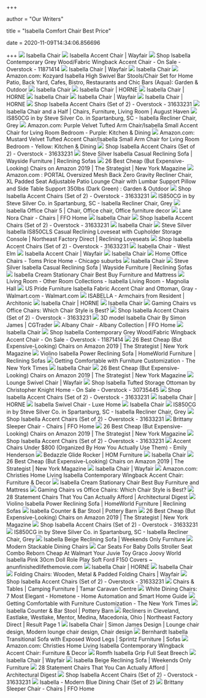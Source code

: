 +++
        
author = "Our Writers"
        
title = "Isabella Comfort Chair Best Price"
        
date = 2020-11-09T14:34:06.856696
        
+++
[ ![](https://assets.weimgs.com/weimgs/ab/images/wcm/products/202039/0003/isabella-chair-c.jpg)](https://assets.weimgs.com/weimgs/ab/images/wcm/products/202039/0003/isabella-chair-c.jpg) Isabella Chair
[ ![](https://secure.img1-fg.wfcdn.com/im/85652245/resize-h600-w600%5Ecompr-r85/9451/94512775/Isabella+Right+Swivel+Lounge+Chair.jpg)](https://secure.img1-fg.wfcdn.com/im/85652245/resize-h600-w600%5Ecompr-r85/9451/94512775/Isabella+Right+Swivel+Lounge+Chair.jpg) Isabella Accent Chair | Wayfair
[ ![](https://ak1.ostkcdn.com/images/products/11871414/Isabella-Contemporary-Grey-Wood-Fabric-Wingback-Accent-Chair-b0348d16-55cc-47d2-a261-682f58a7381a_600.jpg?impolicy=medium)](https://ak1.ostkcdn.com/images/products/11871414/Isabella-Contemporary-Grey-Wood-Fabric-Wingback-Accent-Chair-b0348d16-55cc-47d2-a261-682f58a7381a_600.jpg?impolicy=medium) Shop Isabella Contemporary Grey Wood/Fabric Wingback Accent Chair - On Sale  - Overstock - 11871414
[ ![](https://secure.img1-fg.wfcdn.com/im/03144046/resize-h310-w310%5Ecompr-r85/1243/124374992/isabella-armchair.jpg)](https://secure.img1-fg.wfcdn.com/im/03144046/resize-h310-w310%5Ecompr-r85/1243/124374992/isabella-armchair.jpg) Isabella Chair | Wayfair
[ ![](https://assets.weimgs.com/weimgs/ab/images/wcm/products/202029/0017/isabella-chair-c.jpg)](https://assets.weimgs.com/weimgs/ab/images/wcm/products/202029/0017/isabella-chair-c.jpg) Isabella Chair
[ ![](https://images-na.ssl-images-amazon.com/images/I/81pTuZwdLTL._AC_SX679_.jpg)](https://images-na.ssl-images-amazon.com/images/I/81pTuZwdLTL._AC_SX679_.jpg) Amazon.com: Kozyard Isabella High Swivel Bar Stools/Chair Set for Home  Patio, Back Yard, Cafes, Bistro, Restaurants and Chic Bars (Aqua): Garden &  Outdoor
[ ![](https://assets.weimgs.com/weimgs/ab/images/wcm/products/202028/0015/img46c.jpg)](https://assets.weimgs.com/weimgs/ab/images/wcm/products/202028/0015/img46c.jpg) Isabella Chair
[ ![](https://cdn.shopify.com/s/files/1/1087/6904/products/Isabella_chair-2_640x_2x.progressive_ffe5d869-0b57-4073-838e-249601d830e8_800x.jpg?v=1587594042)](https://cdn.shopify.com/s/files/1/1087/6904/products/Isabella_chair-2_640x_2x.progressive_ffe5d869-0b57-4073-838e-249601d830e8_800x.jpg?v=1587594042) Isabella Chair | HORNE
[ ![](https://cdn.shopify.com/s/files/1/1087/6904/products/ScreenShot2020-03-13at12.28.44PM_800x.png?v=1584117034)](https://cdn.shopify.com/s/files/1/1087/6904/products/ScreenShot2020-03-13at12.28.44PM_800x.png?v=1584117034) Isabella Chair | HORNE
[ ![](https://assets.weimgs.com/weimgs/ab/images/wcm/products/202031/0040/isabella-chair-2-c.jpg)](https://assets.weimgs.com/weimgs/ab/images/wcm/products/202031/0040/isabella-chair-2-c.jpg) Isabella Chair
[ ![](https://secure.img1-fg.wfcdn.com/im/50689363/resize-h310-w310%5Ecompr-r85/6134/61347827/isabella-patio-chair-with-cushions.jpg)](https://secure.img1-fg.wfcdn.com/im/50689363/resize-h310-w310%5Ecompr-r85/6134/61347827/isabella-patio-chair-with-cushions.jpg) Isabella Chair | Wayfair
[ ![](https://cdn.shopify.com/s/files/1/1087/6904/products/01_640x_2x.progressive_91b69f2a-0bfc-4b0f-9912-73cbb7920280_800x.jpg?v=1587594042)](https://cdn.shopify.com/s/files/1/1087/6904/products/01_640x_2x.progressive_91b69f2a-0bfc-4b0f-9912-73cbb7920280_800x.jpg?v=1587594042) Isabella Chair | HORNE
[ ![](https://ak1.ostkcdn.com/images/products/is/images/direct/cfd2d2f137bcd35e4ad8a9a264d5f210b6267081/Isabella-Accent-Chair%2C-Set-of-2.jpg)](https://ak1.ostkcdn.com/images/products/is/images/direct/cfd2d2f137bcd35e4ad8a9a264d5f210b6267081/Isabella-Accent-Chair%2C-Set-of-2.jpg) Shop Isabella Accent Chairs (Set of 2) - Overstock - 31633231
[ ![](https://wgrfurniture.sirv.com/AH/2018/11/5700260_1.jpg?scale.option=fill&scale.width=800&quality=60)](https://wgrfurniture.sirv.com/AH/2018/11/5700260_1.jpg?scale.option=fill&scale.width=800&quality=60) Isabella Chair and a Half | Chairs, Furniture, Living Room | August Haven
[ ![](https://images.webfronts.com/cache/frfrukocblkf.jpg?imgeng=/w_300/h_300/m_letterbox_ffffff_100)](https://images.webfronts.com/cache/frfrukocblkf.jpg?imgeng=/w_300/h_300/m_letterbox_ffffff_100) IS850CG in by Steve Silver Co. in Spartanburg, SC - Isabella Recliner Chair,  Grey
[ ![](https://images-na.ssl-images-amazon.com/images/I/71b2kTAksEL._AC_SL1500_.jpg)](https://images-na.ssl-images-amazon.com/images/I/71b2kTAksEL._AC_SL1500_.jpg) Amazon.com: Purple Velvet Tufted Arm Chair/Isabella Small Accent Chair for  Lving Room Bedroom - Purple: Kitchen & Dining
[ ![](https://m.media-amazon.com/images/I/61kDYutxpjL._AC_SS350_.jpg)](https://m.media-amazon.com/images/I/61kDYutxpjL._AC_SS350_.jpg) Amazon.com: Mustard Velvet Tufted Accent Chair/Isabella Small Arm Chair for  Lving Room Bedroom - Yellow: Kitchen & Dining
[ ![](https://ak1.ostkcdn.com/images/products/is/images/direct/f3bfe0ce2afc2b9d32995b0d0d39c2977383354a/Isabella-Accent-Chair%2C-Set-of-2.jpg)](https://ak1.ostkcdn.com/images/products/is/images/direct/f3bfe0ce2afc2b9d32995b0d0d39c2977383354a/Isabella-Accent-Chair%2C-Set-of-2.jpg) Shop Isabella Accent Chairs (Set of 2) - Overstock - 31633231
[ ![](https://imageresizer.furnituredealer.net/img/remote/images.furnituredealer.net/img/products%2Fsteve_silver%2Fcolor%2Fisabella-1172854226_is850sg-b3.jpg?width=1024&height=768&scale=both&trim.threshold=50&trim.percentpadding=10)](https://imageresizer.furnituredealer.net/img/remote/images.furnituredealer.net/img/products%2Fsteve_silver%2Fcolor%2Fisabella-1172854226_is850sg-b3.jpg?width=1024&height=768&scale=both&trim.threshold=50&trim.percentpadding=10) Steve Silver Isabella Casual Reclining Sofa | Wayside Furniture | Reclining  Sofas
[ ![](https://pyxis.nymag.com/v1/imgs/7a9/043/64c1083a4ba3ace8fa812c8b2c71809d25-17-cheap-chairs-lede.rhorizontal.w600.jpg)](https://pyxis.nymag.com/v1/imgs/7a9/043/64c1083a4ba3ace8fa812c8b2c71809d25-17-cheap-chairs-lede.rhorizontal.w600.jpg) 26 Best Cheap (But Expensive-Looking) Chairs on Amazon 2019 | The  Strategist | New York Magazine
[ ![](https://images-na.ssl-images-amazon.com/images/I/71BIBy0toKL._AC_SX679_.jpg)](https://images-na.ssl-images-amazon.com/images/I/71BIBy0toKL._AC_SX679_.jpg) Amazon.com : PORTAL Oversized Mesh Back Zero Gravity Recliner Chair, XL  Padded Seat Adjustable Patio Lounge Chair with Lumbar Support Pillow and  Side Table Support 350lbs (Dark Green) : Garden & Outdoor
[ ![](https://ak1.ostkcdn.com/images/products/is/images/direct/2e7bc07824a0d2b892a215520bdfe194073d878e/Isabella-Accent-Chair%2C-Set-of-2.jpg)](https://ak1.ostkcdn.com/images/products/is/images/direct/2e7bc07824a0d2b892a215520bdfe194073d878e/Isabella-Accent-Chair%2C-Set-of-2.jpg) Shop Isabella Accent Chairs (Set of 2) - Overstock - 31633231
[ ![](https://images.webfronts.com/cache/frvfrcybjgth.jpg?imgeng=/w_300/h_300/m_letterbox_ffffff_100)](https://images.webfronts.com/cache/frvfrcybjgth.jpg?imgeng=/w_300/h_300/m_letterbox_ffffff_100) IS850CG in by Steve Silver Co. in Spartanburg, SC - Isabella Recliner Chair,  Grey
[ ![](https://i.pinimg.com/originals/73/7f/c1/737fc167ea0acff942ae03e5e590dc88.jpg)](https://i.pinimg.com/originals/73/7f/c1/737fc167ea0acff942ae03e5e590dc88.jpg) Isabella Office Chair 5 | Chair, Office chair, Office furniture decor
[ ![](http://cdn.shopify.com/s/files/1/0310/0989/8555/products/Nora_Chair_1.jpg?v=1591686172)](http://cdn.shopify.com/s/files/1/0310/0989/8555/products/Nora_Chair_1.jpg?v=1591686172) Lane Nora Chair - Chairs | FFO Home
[ ![](https://assets.weimgs.com/weimgs/ab/images/wcm/products/202031/0037/isabella-chair-2-c.jpg)](https://assets.weimgs.com/weimgs/ab/images/wcm/products/202031/0037/isabella-chair-2-c.jpg) Isabella Chair
[ ![](https://ak1.ostkcdn.com/images/products/is/images/direct/56d06a1695f1922f52d07128f2c05047807f0078/Isabella-Accent-Chair%2C-Set-of-2.jpg)](https://ak1.ostkcdn.com/images/products/is/images/direct/56d06a1695f1922f52d07128f2c05047807f0078/Isabella-Accent-Chair%2C-Set-of-2.jpg) Shop Isabella Accent Chairs (Set of 2) - Overstock - 31633231
[ ![](https://assets.weimgs.com/weimgs/ab/images/wcm/products/202031/0037/isabella-chair-c.jpg)](https://assets.weimgs.com/weimgs/ab/images/wcm/products/202031/0037/isabella-chair-c.jpg) Isabella Chair
[ ![](https://images.furnituredealer.net/img/products%2Fsteve_silver%2Fcolor%2Fisabella-1172854226_is850cls-b1.jpg)](https://images.furnituredealer.net/img/products%2Fsteve_silver%2Fcolor%2Fisabella-1172854226_is850cls-b1.jpg) Steve Silver Isabella IS850CLS Casual Reclining Loveseat with Cupholder  Storage Console | Northeast Factory Direct | Reclining Loveseats
[ ![](https://ak1.ostkcdn.com/images/products/is/images/direct/383053b0ed72a38ce2f6a2e51aad9e01d28d8956/Isabella-Accent-Chair%2C-Set-of-2.jpg)](https://ak1.ostkcdn.com/images/products/is/images/direct/383053b0ed72a38ce2f6a2e51aad9e01d28d8956/Isabella-Accent-Chair%2C-Set-of-2.jpg) Shop Isabella Accent Chairs (Set of 2) - Overstock - 31633231
[ ![](https://havenly.com/images/700x/https://static.havenly.com/product/development/md5_f80aff4d3c235c2e3a8e2f1b2f573539.jpeg)](https://havenly.com/images/700x/https://static.havenly.com/product/development/md5_f80aff4d3c235c2e3a8e2f1b2f573539.jpeg) Isabella Chair - West Elm
[ ![](https://secure.img1-fg.wfcdn.com/im/56928952/resize-h310-w310%5Ecompr-r85/9451/94512684/isabella-left-swivel-lounge-chair.jpg)](https://secure.img1-fg.wfcdn.com/im/56928952/resize-h310-w310%5Ecompr-r85/9451/94512684/isabella-left-swivel-lounge-chair.jpg) Isabella Accent Chair | Wayfair
[ ![](https://assets.weimgs.com/weimgs/ab/images/wcm/products/202031/0040/isabella-chair-1-o.jpg)](https://assets.weimgs.com/weimgs/ab/images/wcm/products/202031/0040/isabella-chair-1-o.jpg) Isabella Chair
[ ![](https://images2.imgix.net/p4dbimg/0/images/v69-dc-pp%20isabella%20twilight%20ho.jpg?fit=fill&trim=color&trimcolor=FFFFFF&trimtol=5&bg=FFFFFF&w=384&h=288&fm=pjpg&auto=format)](https://images2.imgix.net/p4dbimg/0/images/v69-dc-pp%20isabella%20twilight%20ho.jpg?fit=fill&trim=color&trimcolor=FFFFFF&trimtol=5&bg=FFFFFF&w=384&h=288&fm=pjpg&auto=format) Home Office Chairs - Toms Price Home - Chicago suburbs
[ ![](https://assets.weimgs.com/weimgs/ab/images/wcm/products/202031/0037/isabella-chair-3-c.jpg)](https://assets.weimgs.com/weimgs/ab/images/wcm/products/202031/0037/isabella-chair-3-c.jpg) Isabella Chair
[ ![](https://imageresizer.furnituredealer.net/img/remote/images.furnituredealer.net/img/products%2Fsteve_silver%2Fcolor%2Fisabella-1172854226_is850ss-b3.jpg?width=1024&height=768&scale=both&trim.threshold=50&trim.percentpadding=10)](https://imageresizer.furnituredealer.net/img/remote/images.furnituredealer.net/img/products%2Fsteve_silver%2Fcolor%2Fisabella-1172854226_is850ss-b3.jpg?width=1024&height=768&scale=both&trim.threshold=50&trim.percentpadding=10) Steve Silver Isabella Casual Reclining Sofa | Wayside Furniture | Reclining  Sofas
[ ![](https://mfmd.rencdn.com/product/taba/images/X17-01%20body%2018470%20top%20view.jpg)](https://mfmd.rencdn.com/product/taba/images/X17-01%20body%2018470%20top%20view.jpg) Isabella Cream Stationary Chair Best Buy Furniture and Mattress
[ ![](https://cdn11.bigcommerce.com/s-cr70m3ml/images/stencil/500x500/products/2453/9340/isabella-chair-silo__73592.1499883139.jpg?c=2)](https://cdn11.bigcommerce.com/s-cr70m3ml/images/stencil/500x500/products/2453/9340/isabella-chair-silo__73592.1499883139.jpg?c=2) Living Room - Other Room Collections - Isabella Living Room - Magnolia Hall
[ ![](https://i5.walmartimages.com/asr/f05a8a02-7b4e-4f5c-8456-55d269150fa1_1.084753145343f040f2f8a7fcbcb381a4.jpeg)](https://i5.walmartimages.com/asr/f05a8a02-7b4e-4f5c-8456-55d269150fa1_1.084753145343f040f2f8a7fcbcb381a4.jpeg) US Pride Furniture Isabella Fabric Accent Chair and Ottoman, Gray -  Walmart.com - Walmart.com
[ ![](https://image.architonic.com/img_pro2-4/155/4010/isabella-chair-isa001isabella-chair-three-b.jpg)](https://image.architonic.com/img_pro2-4/155/4010/isabella-chair-isa001isabella-chair-three-b.jpg) ISABELLA - Armchairs from Resident | Architonic
[ ![](https://cdn.shopify.com/s/files/1/1087/6904/products/web-Resident_Isabella_chair_and_Arcade_sofa_by_Simon_James_Ne3ZR0k.tif_5dfffddd-1f33-475b-bb71-9f778064814a_1400x.jpg?v=1587594042)](https://cdn.shopify.com/s/files/1/1087/6904/products/web-Resident_Isabella_chair_and_Arcade_sofa_by_Simon_James_Ne3ZR0k.tif_5dfffddd-1f33-475b-bb71-9f778064814a_1400x.jpg?v=1587594042) Isabella Chair | HORNE
[ ![](https://assets.weimgs.com/weimgs/ab/images/wcm/products/202031/0037/isabella-chair-4-c.jpg)](https://assets.weimgs.com/weimgs/ab/images/wcm/products/202031/0037/isabella-chair-4-c.jpg) Isabella Chair
[ ![](https://techguided.com/wp-content/uploads/2019/11/Gaming-Chair-vs-Office-Chair.jpg)](https://techguided.com/wp-content/uploads/2019/11/Gaming-Chair-vs-Office-Chair.jpg) Gaming Chairs vs Office Chairs: Which Chair Style is Best?
[ ![](https://ak1.ostkcdn.com/images/products/is/images/direct/54e8b60accad0042bbfd9664a05104322fe3943b/Isabella-Accent-Chair%2C-Set-of-2.jpg)](https://ak1.ostkcdn.com/images/products/is/images/direct/54e8b60accad0042bbfd9664a05104322fe3943b/Isabella-Accent-Chair%2C-Set-of-2.jpg) Shop Isabella Accent Chairs (Set of 2) - Overstock - 31633231
[ ![](https://img2.cgtrader.com/items/1995386/e82f5eb077/isabella-chair-by-simon-james-3d-model-max-obj-mtl.jpg)](https://img2.cgtrader.com/items/1995386/e82f5eb077/isabella-chair-by-simon-james-3d-model-max-obj-mtl.jpg) 3D model Isabella Chair By Simon James | CGTrader
[ ![](http://cdn.shopify.com/s/files/1/0310/0989/8555/products/Albany_Chair_Pewter_1.jpg?v=1591686187)](http://cdn.shopify.com/s/files/1/0310/0989/8555/products/Albany_Chair_Pewter_1.jpg?v=1591686187) Albany Chair - Albany Collection | FFO Home
[ ![](https://www.combeding.com/image/cache/products/isabella-chair-h4000/isabella-chair-h4000-alt-1-z-800x800.jpg)](https://www.combeding.com/image/cache/products/isabella-chair-h4000/isabella-chair-h4000-alt-1-z-800x800.jpg) Isabella Chair
[ ![](https://ak1.ostkcdn.com/images/products/11871414/Isabella-Contemporary-Grey-Wood-Fabric-Wingback-Accent-Chair-f28cc6db-f7b5-4e5e-80df-1a51d21a61fc_600.jpg?impolicy=medium)](https://ak1.ostkcdn.com/images/products/11871414/Isabella-Contemporary-Grey-Wood-Fabric-Wingback-Accent-Chair-f28cc6db-f7b5-4e5e-80df-1a51d21a61fc_600.jpg?impolicy=medium) Shop Isabella Contemporary Grey Wood/Fabric Wingback Accent Chair - On Sale  - Overstock - 11871414
[ ![](https://pyxis.nymag.com/v1/imgs/4d4/2dc/5fa95069172cd5dab28040e20c57af0a0b-flash-furniture-bentwood.rhorizontal.w600.jpg)](https://pyxis.nymag.com/v1/imgs/4d4/2dc/5fa95069172cd5dab28040e20c57af0a0b-flash-furniture-bentwood.rhorizontal.w600.jpg) 26 Best Cheap (But Expensive-Looking) Chairs on Amazon 2019 | The  Strategist | New York Magazine
[ ![](https://images.furnituredealer.net/img/products%2Fviolino%2Fcolor%2F31945_31945em-lmf1-1p-h1181s-m1.jpg)](https://images.furnituredealer.net/img/products%2Fviolino%2Fcolor%2F31945_31945em-lmf1-1p-h1181s-m1.jpg) Violino Isabella Power Reclining Sofa | HomeWorld Furniture | Reclining  Sofas
[ ![](https://static01.nyt.com/images/2020/03/15/style/15sp-furniture1/15sp-furniture1-videoSixteenByNineJumbo1600.jpg)](https://static01.nyt.com/images/2020/03/15/style/15sp-furniture1/15sp-furniture1-videoSixteenByNineJumbo1600.jpg) Getting Comfortable with Furniture Customization - The New York Times
[ ![](https://assets.weimgs.com/weimgs/ab/images/wcm/products/202031/0040/isabella-chair-c.jpg)](https://assets.weimgs.com/weimgs/ab/images/wcm/products/202031/0040/isabella-chair-c.jpg) Isabella Chair
[ ![](https://pyxis.nymag.com/v1/imgs/a60/103/86c1b44000541e32b2047bffbaa5b0631c-rivet-dining-chairs-blue.2x.rhorizontal.w600.jpg)](https://pyxis.nymag.com/v1/imgs/a60/103/86c1b44000541e32b2047bffbaa5b0631c-rivet-dining-chairs-blue.2x.rhorizontal.w600.jpg) 26 Best Cheap (But Expensive-Looking) Chairs on Amazon 2019 | The  Strategist | New York Magazine
[ ![](https://secure.img1-fg.wfcdn.com/im/81024415/resize-h600-w600%5Ecompr-r85/7739/77392923/Estabrook+Swivel+Armchair.jpg)](https://secure.img1-fg.wfcdn.com/im/81024415/resize-h600-w600%5Ecompr-r85/7739/77392923/Estabrook+Swivel+Armchair.jpg) Lounge Swivel Chair | Wayfair
[ ![](https://ak1.ostkcdn.com/images/products/is/images/direct/48e80789b201a93231e5610f3bac936ef51b97d3/Isabella-Tufted-Storage-Ottoman-by-Christopher-Knight-Home.jpg?impolicy=medium)](https://ak1.ostkcdn.com/images/products/is/images/direct/48e80789b201a93231e5610f3bac936ef51b97d3/Isabella-Tufted-Storage-Ottoman-by-Christopher-Knight-Home.jpg?impolicy=medium) Shop Isabella Tufted Storage Ottoman by Christopher Knight Home - On Sale -  Overstock - 30735445
[ ![](https://ak1.ostkcdn.com/images/products/is/images/direct/a95e28e7c8df28c85e39dc7e1c739bdb31596899/Isabella-Accent-Chair%2C-Set-of-2.jpg)](https://ak1.ostkcdn.com/images/products/is/images/direct/a95e28e7c8df28c85e39dc7e1c739bdb31596899/Isabella-Accent-Chair%2C-Set-of-2.jpg) Shop Isabella Accent Chairs (Set of 2) - Overstock - 31633231
[ ![](https://cdn.shopify.com/s/files/1/1087/6904/products/isabella-wellington-web.jpg.1440x932_q85_crop-smart_upscale_1400x.jpg?v=1587594042)](https://cdn.shopify.com/s/files/1/1087/6904/products/isabella-wellington-web.jpg.1440x932_q85_crop-smart_upscale_1400x.jpg?v=1587594042) Isabella Chair | HORNE
[ ![](https://cdn11.bigcommerce.com/s-fiayd5wqzb/images/stencil/1280x1280/products/125/422/s1__18366.1507331594.jpg?c=2)](https://cdn11.bigcommerce.com/s-fiayd5wqzb/images/stencil/1280x1280/products/125/422/s1__18366.1507331594.jpg?c=2) Isabella Swivel Chair - Luxe Home
[ ![](https://www.combeding.com/image/cache/products/isabella-chair-h4000/isabella-chair-h4000-hero-z-800x800.jpg)](https://www.combeding.com/image/cache/products/isabella-chair-h4000/isabella-chair-h4000-hero-z-800x800.jpg) Isabella Chair
[ ![](https://images.webfronts.com/cache/frfrukocblkf.jpg?imgeng=/w_300)](https://images.webfronts.com/cache/frfrukocblkf.jpg?imgeng=/w_300) IS850CG in by Steve Silver Co. in Spartanburg, SC - Isabella Recliner Chair,  Grey
[ ![](https://ak1.ostkcdn.com/images/products/is/images/direct/7c568225e51f8d923325d364fb1b635d908578d1/Isabella-Accent-Chair%2C-Set-of-2.jpg)](https://ak1.ostkcdn.com/images/products/is/images/direct/7c568225e51f8d923325d364fb1b635d908578d1/Isabella-Accent-Chair%2C-Set-of-2.jpg) Shop Isabella Accent Chairs (Set of 2) - Overstock - 31633231
[ ![](http://cdn.shopify.com/s/files/1/0310/0989/8555/products/9025TSLP-ML-cropped_52359.jpg?v=1602796712)](http://cdn.shopify.com/s/files/1/0310/0989/8555/products/9025TSLP-ML-cropped_52359.jpg?v=1602796712) Brittany Sleeper Chair - Chairs | FFO Home
[ ![](https://pyxis.nymag.com/v1/imgs/e0d/7a9/79d566fa0fdc506b98b52de02ecfb79c15-armen-living-chair.2x.rhorizontal.w600.jpg)](https://pyxis.nymag.com/v1/imgs/e0d/7a9/79d566fa0fdc506b98b52de02ecfb79c15-armen-living-chair.2x.rhorizontal.w600.jpg) 26 Best Cheap (But Expensive-Looking) Chairs on Amazon 2019 | The  Strategist | New York Magazine
[ ![](https://ak1.ostkcdn.com/images/products/is/images/direct/f92373a527101bf4232e3ee665177739a633f749/Isabella-Accent-Chair%2C-Set-of-2.jpg)](https://ak1.ostkcdn.com/images/products/is/images/direct/f92373a527101bf4232e3ee665177739a633f749/Isabella-Accent-Chair%2C-Set-of-2.jpg) Shop Isabella Accent Chairs (Set of 2) - Overstock - 31633231
[ ![](https://stylebyemilyhenderson.com/wp-content/uploads/2019/10/Emily-Henderson_Accent-Chairs-Under-800_Roundup.jpg)](https://stylebyemilyhenderson.com/wp-content/uploads/2019/10/Emily-Henderson_Accent-Chairs-Under-800_Roundup.jpg) Accent Chairs Under $800 (Organized By How You Actually Use Them) - Emily  Henderson
[ ![](https://aca8cd9d105dbd447097-f6f51e4cef559c9308eef9d726fd38a7.ssl.cf1.rackcdn.com/633035-2.jpg)](https://aca8cd9d105dbd447097-f6f51e4cef559c9308eef9d726fd38a7.ssl.cf1.rackcdn.com/633035-2.jpg) Bedazzle Glide Rocker | HOM Furniture
[ ![](https://www.combeding.com/image/cache/products/isabella-chair-h4000/isabella-chair-h4000-alt-7-z-800x800.jpg)](https://www.combeding.com/image/cache/products/isabella-chair-h4000/isabella-chair-h4000-alt-7-z-800x800.jpg) Isabella Chair
[ ![](https://pyxis.nymag.com/v1/imgs/85c/b83/159ff62db59a10705d50950198923b650b-poly-and-bark-plywood-chair.rhorizontal.w600.jpg)](https://pyxis.nymag.com/v1/imgs/85c/b83/159ff62db59a10705d50950198923b650b-poly-and-bark-plywood-chair.rhorizontal.w600.jpg) 26 Best Cheap (But Expensive-Looking) Chairs on Amazon 2019 | The  Strategist | New York Magazine
[ ![](https://secure.img1-fg.wfcdn.com/im/73442640/resize-h160-w160%5Ecompr-r85/6134/61347846/Isabella+Swivel+Lounge+Chair+With+Cushions.jpg)](https://secure.img1-fg.wfcdn.com/im/73442640/resize-h160-w160%5Ecompr-r85/6134/61347846/Isabella+Swivel+Lounge+Chair+With+Cushions.jpg) Isabella Chair | Wayfair
[ ![](https://m.media-amazon.com/images/I/810VHM6xtuL._AC_SS350_.jpg)](https://m.media-amazon.com/images/I/810VHM6xtuL._AC_SS350_.jpg) Amazon.com: Christies Home Living Isabella Contemporary Wingback Accent  Chair: Furniture & Decor
[ ![](https://mfmd.rencdn.com/product/taba/images/X17-01%20body%2018470%20front%20view.jpg)](https://mfmd.rencdn.com/product/taba/images/X17-01%20body%2018470%20front%20view.jpg) Isabella Cream Stationary Chair Best Buy Furniture and Mattress
[ ![](https://techguided.com/wp-content/uploads/2018/04/Chair-Design-Differences.png)](https://techguided.com/wp-content/uploads/2018/04/Chair-Design-Differences.png) Gaming Chairs vs Office Chairs: Which Chair Style is Best?
[ ![](https://media.architecturaldigest.com/photos/5997323bcb4a1b70eb61addb/1:1/w_1000,h_1000,c_limit/amara-179-opal-chair-white-943030.jpg)](https://media.architecturaldigest.com/photos/5997323bcb4a1b70eb61addb/1:1/w_1000,h_1000,c_limit/amara-179-opal-chair-white-943030.jpg) 28 Statement Chairs That You Can Actually Afford | Architectural Digest
[ ![](https://imageresizer.furnituredealer.net/img/remote/images.furnituredealer.net/img/products%2Fviolino%2Fcolor%2F31945_31945emo-lmf1-3p2c-h1181s-b3.jpg?width=878&height=600&scale=both&trim.threshold=80)](https://imageresizer.furnituredealer.net/img/remote/images.furnituredealer.net/img/products%2Fviolino%2Fcolor%2F31945_31945emo-lmf1-3p2c-h1181s-b3.jpg?width=878&height=600&scale=both&trim.threshold=80) Violino Isabella Power Reclining Sofa | HomeWorld Furniture | Reclining  Sofas
[ ![](https://assets.pbimgs.com/pbimgs/ab/images/dp/wcm/202040/0074/isabella-counter-stool-o.jpg)](https://assets.pbimgs.com/pbimgs/ab/images/dp/wcm/202040/0074/isabella-counter-stool-o.jpg) Isabella Counter & Bar Stool | Pottery Barn
[ ![](https://pyxis.nymag.com/v1/imgs/f5e/16e/79a6a10b02a678e03ca4aca913f448f29f-ecru-vented-chair.2x.rhorizontal.w600.jpg)](https://pyxis.nymag.com/v1/imgs/f5e/16e/79a6a10b02a678e03ca4aca913f448f29f-ecru-vented-chair.2x.rhorizontal.w600.jpg) 26 Best Cheap (But Expensive-Looking) Chairs on Amazon 2019 | The  Strategist | New York Magazine
[ ![](https://ak1.ostkcdn.com/images/products/is/images/direct/083cc1771d4f000c95aff6b4ffb0e6b8e1ca2d91/Isabella-Accent-Chair%2C-Set-of-2.jpg)](https://ak1.ostkcdn.com/images/products/is/images/direct/083cc1771d4f000c95aff6b4ffb0e6b8e1ca2d91/Isabella-Accent-Chair%2C-Set-of-2.jpg) Shop Isabella Accent Chairs (Set of 2) - Overstock - 31633231
[ ![](https://images.webfronts.com/cache/frlexflhxtge.jpg?imgeng=/w_300/h_300/m_letterbox_ffffff_100)](https://images.webfronts.com/cache/frlexflhxtge.jpg?imgeng=/w_300/h_300/m_letterbox_ffffff_100) IS850CG in by Steve Silver Co. in Spartanburg, SC - Isabella Recliner Chair,  Grey
[ ![](https://www.weekendsonly.com/media/catalog/product/2/7/275-858100-10_1.jpg?quality=80&bg-color=255,255,255&fit=bounds&height=700&width=700&canvas=700:700)](https://www.weekendsonly.com/media/catalog/product/2/7/275-858100-10_1.jpg?quality=80&bg-color=255,255,255&fit=bounds&height=700&width=700&canvas=700:700) Isabella Beige Reclining Sofa | Weekends Only Furniture
[ ![](https://sep.yimg.com/ca/I/yhst-69328165909994_2653_1222409835)](https://sep.yimg.com/ca/I/yhst-69328165909994_2653_1222409835) Modern Stackable Dining Chairs
[ ![](https://www.anunfinishedlifethemovie.com/b/2020/05/car-seats-for-baby-dolls-stroller-seat-combo-reborn-cheap-at-walmart-your-juvie-toy-graco-joovy-world-isabella-pink-30cm-doll-role-play-soft-ford-f150-covers.jpg)](https://www.anunfinishedlifethemovie.com/b/2020/05/car-seats-for-baby-dolls-stroller-seat-combo-reborn-cheap-at-walmart-your-juvie-toy-graco-joovy-world-isabella-pink-30cm-doll-role-play-soft-ford-f150-covers.jpg) Car Seats For Baby Dolls Stroller Seat Combo Reborn Cheap At Walmart Your  Juvie Toy Graco Joovy World Isabella Pink 30cm Doll Role Play Soft Ford  F150 Covers ~ anunfinishedlifethemovie.com
[ ![](https://cdn.shopify.com/s/files/1/1087/6904/products/web-Circus_Floor_0115_GYdLQ6C_jpg_800x.jpg?v=1587594042)](https://cdn.shopify.com/s/files/1/1087/6904/products/web-Circus_Floor_0115_GYdLQ6C_jpg_800x.jpg?v=1587594042) Isabella Chair | HORNE
[ ![](https://assets.weimgs.com/weimgs/ab/images/wcm/products/202020/0095/isabella-chair-c.jpg)](https://assets.weimgs.com/weimgs/ab/images/wcm/products/202020/0095/isabella-chair-c.jpg) Isabella Chair
[ ![](https://secure.img1-fg.wfcdn.com/im/89420104/compr-r85/7458/74589513/default.jpg)](https://secure.img1-fg.wfcdn.com/im/89420104/compr-r85/7458/74589513/default.jpg) Folding Chairs: Wooden, Metal & Padded Folding Chairs | Wayfair
[ ![](https://ak1.ostkcdn.com/images/products/is/images/direct/4d75ef13ef1f50eb83195afd1a6d4b4f34cd76b4/Isabella-Accent-Chair%2C-Set-of-2.jpg)](https://ak1.ostkcdn.com/images/products/is/images/direct/4d75ef13ef1f50eb83195afd1a6d4b4f34cd76b4/Isabella-Accent-Chair%2C-Set-of-2.jpg) Shop Isabella Accent Chairs (Set of 2) - Overstock - 31633231
[ ![](https://tamarcaravancentre.co.uk/wp-content/uploads/2020/03/1-fur0076-chair202001300828-300x300.jpg)](https://tamarcaravancentre.co.uk/wp-content/uploads/2020/03/1-fur0076-chair202001300828-300x300.jpg) Chairs & Tables | Camping Furniture | Tamar Caravan Centre
[ ![](https://hometone.com/wp-content/uploads/2012/07/best_isabella_leather_dining_chair_set_of_2_image_title_9ajzn.jpg)](https://hometone.com/wp-content/uploads/2012/07/best_isabella_leather_dining_chair_set_of_2_image_title_9ajzn.jpg) White Dining Chairs: 7 Most Elegant - Hometone - Home Automation and Smart  Home Guide
[ ![](https://static01.nyt.com/images/2020/03/15/style/15sp-furniture2/merlin_169389336_d0386520-b337-4a34-b86a-617c70e806ae-mobileMasterAt3x.jpg)](https://static01.nyt.com/images/2020/03/15/style/15sp-furniture2/merlin_169389336_d0386520-b337-4a34-b86a-617c70e806ae-mobileMasterAt3x.jpg) Getting Comfortable with Furniture Customization - The New York Times
[ ![](https://assets.pbimgs.com/pbimgs/ab/images/dp/wcm/202034/2747/img50c.jpg)](https://assets.pbimgs.com/pbimgs/ab/images/dp/wcm/202034/2747/img50c.jpg) Isabella Counter & Bar Stool | Pottery Barn
[ ![](https://imageresizer.furnituredealer.net/img/remote/images.furnituredealer.net/img/products%2Fsignature_design_by_ashley%2Fcolor%2Fballinasloe_8070225-b1.jpg?width=450&height=450&scale=both&trim.threshold=80)](https://imageresizer.furnituredealer.net/img/remote/images.furnituredealer.net/img/products%2Fsignature_design_by_ashley%2Fcolor%2Fballinasloe_8070225-b1.jpg?width=450&height=450&scale=both&trim.threshold=80) Recliners in Cleveland, Eastlake, Westlake, Mentor, Medina, Macedonia, Ohio  | Northeast Factory Direct | Result Page 1
[ ![](https://i.pinimg.com/originals/18/75/38/187538f09ac95b3d8b49191f01274dc8.jpg)](https://i.pinimg.com/originals/18/75/38/187538f09ac95b3d8b49191f01274dc8.jpg) Isabella Chair | Simon James Design | Lounge chair design, Modern lounge  chair design, Chair design
[ ![](https://imageresizer.furnituredealer.net/img/remote/images.furnituredealer.net/img/products%2Fbernhardt%2Fcolor%2Fisabella-1134168147_p4617b-1697-010-bjy4wxu6x60stv5yog4jtuq.jpg?width=878&height=600&scale=both&trim.threshold=80)](https://imageresizer.furnituredealer.net/img/remote/images.furnituredealer.net/img/products%2Fbernhardt%2Fcolor%2Fisabella-1134168147_p4617b-1697-010-bjy4wxu6x60stv5yog4jtuq.jpg?width=878&height=600&scale=both&trim.threshold=80) Bernhardt Isabella Transitional Sofa with Exposed Wood Legs | Sprintz  Furniture | Sofas
[ ![](https://m.media-amazon.com/images/I/A1z-3anzDjL._AC_UL400_.jpg)](https://m.media-amazon.com/images/I/A1z-3anzDjL._AC_UL400_.jpg) Amazon.com: Christies Home Living Isabella Contemporary Wingback Accent  Chair: Furniture & Decor
[ ![](https://img.smartpak.com/images/product/highres/26267_pewter_model.jpg)](https://img.smartpak.com/images/product/highres/26267_pewter_model.jpg) Romfh Isabella Grip Full Seat Breech
[ ![](https://secure.img1-fg.wfcdn.com/im/47785719/resize-h160-w160%5Ecompr-r85/1078/107823829/Plush+-+Isabella+Armchair.jpg)](https://secure.img1-fg.wfcdn.com/im/47785719/resize-h160-w160%5Ecompr-r85/1078/107823829/Plush+-+Isabella+Armchair.jpg) Isabella Chair | Wayfair
[ ![](https://www.weekendsonly.com/media/catalog/product/2/7/275-858000-10_1.jpg?quality=80&bg-color=255,255,255&fit=bounds&height=310&width=310&canvas=310:310)](https://www.weekendsonly.com/media/catalog/product/2/7/275-858000-10_1.jpg?quality=80&bg-color=255,255,255&fit=bounds&height=310&width=310&canvas=310:310) Isabella Beige Reclining Sofa | Weekends Only Furniture
[ ![](https://media.architecturaldigest.com/photos/59973fa72ca7b3790c97652e/1:1/w_500,h_500,c_limit/ikea-leifarne-chair-pink__0518648_PE641117_S4.JPG)](https://media.architecturaldigest.com/photos/59973fa72ca7b3790c97652e/1:1/w_500,h_500,c_limit/ikea-leifarne-chair-pink__0518648_PE641117_S4.JPG) 28 Statement Chairs That You Can Actually Afford | Architectural Digest
[ ![](https://ak1.ostkcdn.com/images/products/is/images/direct/cc215c45fd9206aa029fa91dbd2734b09a961244/Isabella-Accent-Chair%2C-Set-of-2.jpg)](https://ak1.ostkcdn.com/images/products/is/images/direct/cc215c45fd9206aa029fa91dbd2734b09a961244/Isabella-Accent-Chair%2C-Set-of-2.jpg) Shop Isabella Accent Chairs (Set of 2) - Overstock - 31633231
[ ![](https://www.lafurniturestore.com/media/catalog/product/cache/1/image/700x/9df78eab33525d08d6e5fb8d27136e95/a/k/ak011-2_72861_isabella_blue_12-16-2016_hr_01.jpg)](https://www.lafurniturestore.com/media/catalog/product/cache/1/image/700x/9df78eab33525d08d6e5fb8d27136e95/a/k/ak011-2_72861_isabella_blue_12-16-2016_hr_01.jpg) Isabella - Modern Blue Dining Chair (Set of 2)
[ ![](http://cdn.shopify.com/s/files/1/0310/0989/8555/products/Brittany_Sleeper_Chair_Twin_1.jpg?v=1602796712)](http://cdn.shopify.com/s/files/1/0310/0989/8555/products/Brittany_Sleeper_Chair_Twin_1.jpg?v=1602796712) Brittany Sleeper Chair - Chairs | FFO Home
